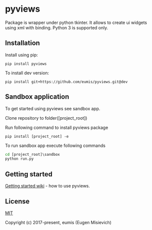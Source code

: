 # pyviews

Package is wrapper under python tkinter. It allows to create ui widgets using xml with binding. Python 3 is supported only.

## Installation

Install using pip:

`pip install pyviews`

To install dev version:

`pip install git+https://github.com/eumis/pyviews.git@dev`

## Sandbox application

To get started using pyviews see sandbox app.

Clone repository to folder([project_root])

Run following command to install pyviews package

`pip install [project_root] -e`

To run sandbox app execute following commands

```cmd
cd [project_root]\sandbox
python run.py
```

## Getting started

[Getting started wiki](https://github.com/eumis/pyviews/wiki) - how to use pyviews.

## License

[MIT](http://opensource.org/licenses/MIT)

Copyright (c) 2017-present, eumis (Eugen Misievich)